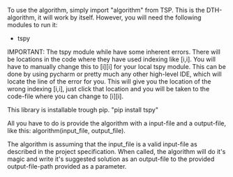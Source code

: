 To use the algorithm, simply import "algorithm" from TSP.
This is the DTH-algorithm, it will work by itself.
However, you will need the following modules to run it:
- tspy

IMPORTANT: The tspy module while have some inherent errors.
There will be locations in the code where they have used indexing like [i,i].
You will have to manually change this to [i][i] for your local tspy module.
This can be done by using pycharm or pretty much any other high-level IDE, which will locate the line of the error for you.
This will give you the location of the wrong indexing [i,i], just click that location and you will be taken
to the code-file where you can change to [i][i].

This library is installable trough pip.
"pip install tspy"

All you have to do is provide the algorithm with a input-file and a output-file,
like this: algorithm(input_file, output_file).

The algorithm is assuming that the input_file is a valid input-file as described in the project specification.
When called, the algorithm will do it's magic and write it's suggested solution as an output-file to the provided
output-file-path provided as a parameter.

